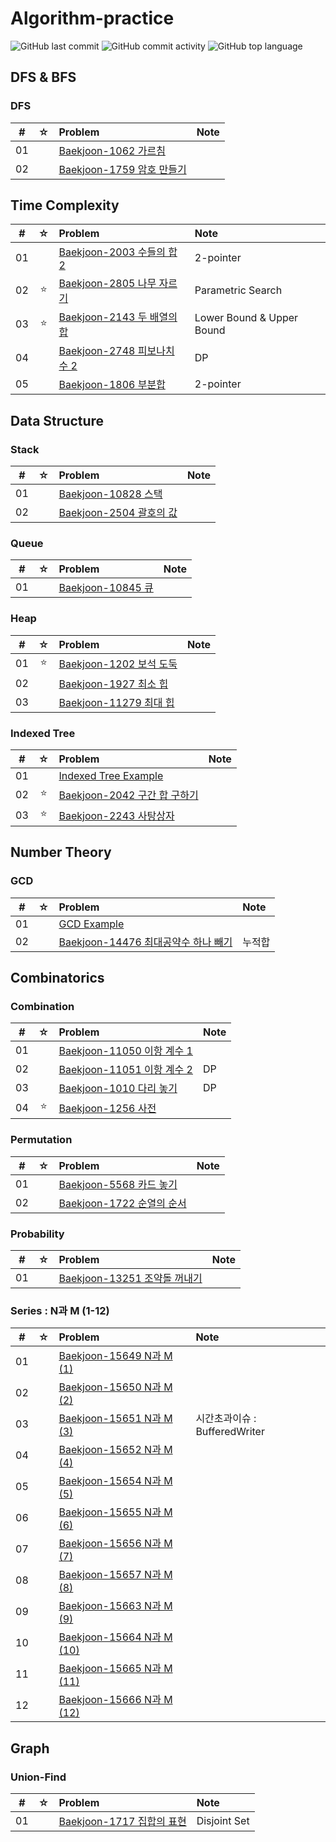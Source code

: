 # Algorithm-practice

![GitHub last commit](https://img.shields.io/github/last-commit/Seogeurim/Algorithm-practice)
![GitHub commit activity](https://img.shields.io/github/commit-activity/m/Seogeurim/Algorithm-practice)
![GitHub top language](https://img.shields.io/github/languages/top/Seogeurim/Algorithm-practice?color=yellow&logo=Java)

## DFS & BFS

### DFS

|  #  |  ☆  | Problem                                                                                                | Note |
| :-: | :-: | :----------------------------------------------------------------------------------------------------- | :--- |
| 01  |     | [Baekjoon-1062 가르침](https://github.com/Seogeurim/Algorithm-practice/tree/master/src/DFS/P1062)      |      |
| 02  |     | [Baekjoon-1759 암호 만들기](https://github.com/Seogeurim/Algorithm-practice/tree/master/src/DFS/P1759) |      |

## Time Complexity

|  #  |   ☆    | Problem                                                                                                             | Note                      |
| :-: | :----: | :------------------------------------------------------------------------------------------------------------------ | :------------------------ |
| 01  |     | [Baekjoon-2003 수들의 합 2](https://github.com/Seogeurim/Algorithm-practice/tree/master/src/TimeComplexity/P2003)   | 2-pointer                 |
| 02  | ⭐️ | [Baekjoon-2805 나무 자르기](https://github.com/Seogeurim/Algorithm-practice/tree/master/src/TimeComplexity/P2805)   | Parametric Search         |
| 03  | ⭐️ | [Baekjoon-2143 두 배열의 합](https://github.com/Seogeurim/Algorithm-practice/tree/master/src/TimeComplexity/P2143)  | Lower Bound & Upper Bound |
| 04  |        | [Baekjoon-2748 피보나치 수 2](https://github.com/Seogeurim/Algorithm-practice/tree/master/src/TimeComplexity/P2748) | DP                        |
| 05  |     | [Baekjoon-1806 부분합](https://github.com/Seogeurim/Algorithm-practice/tree/master/src/TimeComplexity/P1806)        | 2-pointer                 |

## Data Structure

### Stack

|  #  |  ☆  | Problem                                                                                                | Note |
| :-: | :-: | :----------------------------------------------------------------------------------------------------- | :--- |
| 01  |     | [Baekjoon-10828 스택](https://github.com/Seogeurim/Algorithm-practice/tree/master/src/Stack/P10828)    |      |
| 02  |     | [Baekjoon-2504 괄호의 값](https://github.com/Seogeurim/Algorithm-practice/tree/master/src/Stack/P2504) |      |

### Queue

|  #  |  ☆  | Problem                                                                                           | Note |
| :-: | :-: | :------------------------------------------------------------------------------------------------ | :--- |
| 01  |     | [Baekjoon-10845 큐](https://github.com/Seogeurim/Algorithm-practice/tree/master/src/Queue/P10845) |      |

### Heap

|  #  |  ☆  | Problem                                                                                               | Note |
| :-: | :-: | :---------------------------------------------------------------------------------------------------- | :--- |
| 01  | ⭐️ | [Baekjoon-1202 보석 도둑](https://github.com/Seogeurim/Algorithm-practice/tree/master/src/Heap/P1202) |      |
| 02  |     | [Baekjoon-1927 최소 힙](https://github.com/Seogeurim/Algorithm-practice/tree/master/src/Heap/P1927)   |      |
| 03  |     | [Baekjoon-11279 최대 힙](https://github.com/Seogeurim/Algorithm-practice/tree/master/src/Heap/P11279) |      |

### Indexed Tree

|  #  |   ☆    | Problem                                                                                                                  | Note |
| :-: | :----: | :----------------------------------------------------------------------------------------------------------------------- | :--- |
| 01  |     | [Indexed Tree Example](https://github.com/Seogeurim/Algorithm-practice/blob/master/src/IndexedTree/IndexedTreeTest.java) |      |
| 02  | ⭐️ | [Baekjoon-2042 구간 합 구하기](https://github.com/Seogeurim/Algorithm-practice/tree/master/src/IndexedTree/P2042)        |      |
| 03  | ⭐️ | [Baekjoon-2243 사탕상자](https://github.com/Seogeurim/Algorithm-practice/tree/master/src/IndexedTree/P2243)              |      |

## Number Theory

### GCD

|  #  |   ☆    | Problem                                                                                                             | Note                      |
| :-: | :----: | :------------------------------------------------------------------------------------------------------------------ | :------------------------ |
| 01  |     | [GCD Example](https://github.com/Seogeurim/Algorithm-practice/blob/master/src/GCD/GCDTest.java) |      |
| 02  |     | [Baekjoon-14476 최대공약수 하나 빼기](https://github.com/Seogeurim/Algorithm-practice/tree/master/src/GCD/P14476)   | 누적합                 |

## Combinatorics

### Combination

|  #  |   ☆    | Problem                                                                                                             | Note                      |
| :-: | :----: | :------------------------------------------------------------------------------------------------------------------ | :------------------------ |
| 01  |     | [Baekjoon-11050 이항 계수 1](https://github.com/Seogeurim/Algorithm-practice/blob/master/src/Combination/P11050) |      |
| 02  |     | [Baekjoon-11051 이항 계수 2](https://github.com/Seogeurim/Algorithm-practice/blob/master/src/Combination/P11051) | DP   |
| 03  |     | [Baekjoon-1010 다리 놓기](https://github.com/Seogeurim/Algorithm-practice/blob/master/src/Combination/P1010) | DP     |
| 04  | ⭐️ | [Baekjoon-1256 사전](https://github.com/Seogeurim/Algorithm-practice/blob/master/src/Combination/P1256) |        |

### Permutation

|  #  |   ☆    | Problem                                                                                                             | Note                      |
| :-: | :----: | :------------------------------------------------------------------------------------------------------------------ | :------------------------ |
| 01  |     | [Baekjoon-5568 카드 놓기](https://github.com/Seogeurim/Algorithm-practice/blob/master/src/Permutation/P5568) |      |
| 02  |     | [Baekjoon-1722 순열의 순서](https://github.com/Seogeurim/Algorithm-practice/blob/master/src/Permutation/P1722) |      |

### Probability

|  #  |   ☆    | Problem                                                                                                             | Note                      |
| :-: | :----: | :------------------------------------------------------------------------------------------------------------------ | :------------------------ |
| 01  |     | [Baekjoon-13251 조약돌 꺼내기](https://github.com/Seogeurim/Algorithm-practice/blob/master/src/Probability/P13251) |      |

### Series : N과 M (1-12)

|  #  |   ☆    | Problem                                                                                                             | Note                      |
| :-: | :----: | :------------------------------------------------------------------------------------------------------------------ | :------------------------ |
| 01  |     | [Baekjoon-15649 N과 M (1)](https://github.com/Seogeurim/Algorithm-practice/blob/master/src/Series/NandM/P15649) |      |
| 02  |     | [Baekjoon-15650 N과 M (2)](https://github.com/Seogeurim/Algorithm-practice/blob/master/src/Series/NandM/P15650) |      |
| 03  |     | [Baekjoon-15651 N과 M (3)](https://github.com/Seogeurim/Algorithm-practice/blob/master/src/Series/NandM/P15651) |  시간초과이슈 : BufferedWriter  |
| 04  |     | [Baekjoon-15652 N과 M (4)](https://github.com/Seogeurim/Algorithm-practice/blob/master/src/Series/NandM/P15652) |      |
| 05  |     | [Baekjoon-15654 N과 M (5)](https://github.com/Seogeurim/Algorithm-practice/blob/master/src/Series/NandM/P15654) |      |
| 06  |     | [Baekjoon-15655 N과 M (6)](https://github.com/Seogeurim/Algorithm-practice/blob/master/src/Series/NandM/P15655) |      |
| 07  |     | [Baekjoon-15656 N과 M (7)](https://github.com/Seogeurim/Algorithm-practice/blob/master/src/Series/NandM/P15656) |      |
| 08  |     | [Baekjoon-15657 N과 M (8)](https://github.com/Seogeurim/Algorithm-practice/blob/master/src/Series/NandM/P15657) |      |
| 09  |     | [Baekjoon-15663 N과 M (9)](https://github.com/Seogeurim/Algorithm-practice/blob/master/src/Series/NandM/P15663) |      |
| 10  |     | [Baekjoon-15664 N과 M (10)](https://github.com/Seogeurim/Algorithm-practice/blob/master/src/Series/NandM/P15664) |      |
| 11  |     | [Baekjoon-15665 N과 M (11)](https://github.com/Seogeurim/Algorithm-practice/blob/master/src/Series/NandM/P15665) |      |
| 12  |     | [Baekjoon-15666 N과 M (12)](https://github.com/Seogeurim/Algorithm-practice/blob/master/src/Series/NandM/P15666) |      |

## Graph

### Union-Find

|  #  |   ☆    | Problem                                                                                                             | Note                      |
| :-: | :----: | :------------------------------------------------------------------------------------------------------------------ | :------------------------ |
| 01  |     | [Baekjoon-1717 집합의 표현](https://github.com/Seogeurim/Algorithm-practice/blob/master/src/Graph/P1717) |  Disjoint Set  |